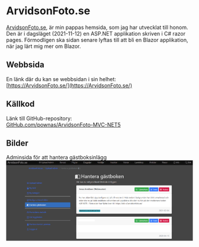 # ArvidsonFoto.se
[ArvidsonFoto.se](https://arvidsonfoto.se/), är min pappas hemsida, som jag har utvecklat till honom. Den är i dagsläget (2021-11-12) en ASP.NET applikation skriven i C# razor pages. Förmodligen ska sidan senare lyftas till att bli en Blazor applikation, när jag lärt mig mer om Blazor. 

## Webbsida
En länk där du kan se webbsidan i sin helhet:  
[https://ArvidsonFoto.se/](https://ArvidsonFoto.se/)

## Källkod
Länk till GitHub-repository:  
[GitHub.com/pownas/ArvidsonFoto-MVC-NET5](https://github.com/pownas/ArvidsonFoto-MVC-NET5)

## Bilder
  
Adminsida för att hantera gästboksinlägg  
![ArvidsonFoto.se: Adminsida för att hantera gästboksinlägg](./Admin-inloggningen.png)